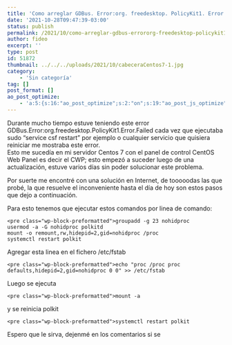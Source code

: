 ```yaml
---
title: 'Como arreglar GDBus. Error:org. freedesktop. PolicyKit1. Error. Failed'
date: '2021-10-28T09:47:39-03:00'
status: publish
permalink: /2021/10/como-arreglar-gdbus-errororg-freedesktop-policykit1-error-failed
author: fideo
excerpt: ''
type: post
id: 51872
thumbnail: ../../../uploads/2021/10/cabeceraCentos7-1.jpg
category:
    - 'Sin categoría'
tag: []
post_format: []
ao_post_optimize:
    - 'a:5:{s:16:"ao_post_optimize";s:2:"on";s:19:"ao_post_js_optimize";s:2:"on";s:20:"ao_post_css_optimize";s:2:"on";s:12:"ao_post_ccss";s:2:"on";s:16:"ao_post_lazyload";s:2:"on";}'
---
```

Durante mucho tiempo estuve teniendo este error GDBus.Error:org.freedesktop.PolicyKit1.Error.Failed cada vez que ejecutaba sudo “service csf restart” por ejemplo o cualquier servicio que quisiera reiniciar me mostraba este error.  
Esto me sucedía en mi servidor Centos 7 con el panel de control CentOS Web Panel es decir el CWP; esto empezó a suceder luego de una actualización, estuve varios días sin poder solucionar este problema.

Por suerte me encontré con una solución en Internet, de tooooodas las que probé, la que resuelve el inconveniente hasta el día de hoy son estos pasos que dejo a continuación.

Para esto tenemos que ejecutar estos comandos por linea de comando:

```
<pre class="wp-block-preformatted">groupadd -g 23 nohidproc
usermod -a -G nohidproc polkitd
mount -o remount,rw,hidepid=2,gid=nohidproc /proc
systemctl restart polkit
```

Agregar esta linea en el fichero /etc/fstab

```
<pre class="wp-block-preformatted">echo "proc /proc proc defaults,hidepid=2,gid=nohidproc 0 0" >> /etc/fstab
```

Luego se ejecuta

```
<pre class="wp-block-preformatted">mount -a
```

y se reinicia polkit

```
<pre class="wp-block-preformatted">systemctl restart polkit
```

Espero que le sirva, dejenmé en los comentarios si se